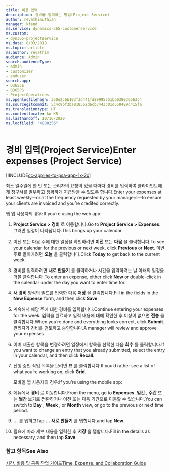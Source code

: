 ```yaml
---
title: 비용 입력
description: 경비를 입력하는 방법(Project Service)
author: revathimuthiah
manager: kfend
ms.service: dynamics-365-customerservice
ms.custom:
- dyn365-projectservice
ms.date: 8/03/2018
ms.topic: article
ms.author: revathim
audience: Admin
search.audienceType:
- admin
- customizer
- enduser
search.app:
- D365CE
- D365PS
- ProjectOperations
ms.openlocfilehash: 360e2c6b103f3d441fd89995751ba038036563c4
ms.sourcegitcommit: 5c4c9bf3ba018562d6cb3443c01d550489c415fa
ms.translationtype: HT
ms.contentlocale: ko-KR
ms.lasthandoff: 10/16/2020
ms.locfileid: "4080256"
---
```

# <a name="enter-expenses-project-service"></a><span data-ttu-id="69f76-103">경비 입력(Project Service)</span><span class="sxs-lookup"><span data-stu-id="69f76-103">Enter expenses (Project Service)</span></span>

[!INCLUDE[cc-applies-to-psa-app-1x-2x](../includes/cc-applies-to-psa-app-1x-2x.md)]

<span data-ttu-id="69f76-104">최소 일주일에 한 번 또는 관리자의 요청이 있을 때마다 경비를 입력하여 클라이언트에게 청구서를 발부하고 정확하게 지급받을 수 있도록 합니다.</span><span class="sxs-lookup"><span data-stu-id="69f76-104">Enter your expenses at least weekly—or at the frequency requested by your managers—to ensure your clients are invoiced and you’re credited correctly.</span></span>  
  
 <span data-ttu-id="69f76-105">웹 앱 사용자의 경우:</span><span class="sxs-lookup"><span data-stu-id="69f76-105">If you’re using the web app:</span></span>  
  
1. <span data-ttu-id="69f76-106">**Project Service > 경비** 로 이동합니다.</span><span class="sxs-lookup"><span data-stu-id="69f76-106">Go to **Project Service > Expenses**.</span></span> <span data-ttu-id="69f76-107">그러면 일정이 나타납니다.</span><span class="sxs-lookup"><span data-stu-id="69f76-107">This brings up your calendar.</span></span>  
  
2. <span data-ttu-id="69f76-108">이전 또는 다음 주에 대한 일정을 확인하려면 **이전** 또는 **다음** 을 클릭합니다.</span><span class="sxs-lookup"><span data-stu-id="69f76-108">To see your calendar for the previous or next week, click **Previous** or **Next**.</span></span> <span data-ttu-id="69f76-109">이번 주로 돌아가려면 **오늘** 을 클릭합니다.</span><span class="sxs-lookup"><span data-stu-id="69f76-109">Click **Today** to get back to the current week.</span></span>  
  
3. <span data-ttu-id="69f76-110">경비를 입력하려면 **새로 만들기** 를 클릭하거나 시간을 입력하려는 날 아래의 일정을 더블 클릭합니다.</span><span class="sxs-lookup"><span data-stu-id="69f76-110">To enter an expense, either click **New** or double-click in the calendar under the day you want to enter time for.</span></span>  
  
4. <span data-ttu-id="69f76-111">**새 경비** 양식의 필드를 입력한 다음 **저장** 을 클릭합니다.</span><span class="sxs-lookup"><span data-stu-id="69f76-111">Fill in the fields in the **New Expense** form, and then click **Save**.</span></span>  
  
5. <span data-ttu-id="69f76-112">계속해서 해당 주에 대한 경비를 입력합니다.</span><span class="sxs-lookup"><span data-stu-id="69f76-112">Continue entering your expenses for the week.</span></span> <span data-ttu-id="69f76-113">입력을 완료하고 입력 내용에 대해 확인한 후 이상이 없으면 **전송** 을 클릭합니다.</span><span class="sxs-lookup"><span data-stu-id="69f76-113">When you’re done and everything looks correct, click **Submit**.</span></span> <span data-ttu-id="69f76-114">관리자가 경비를 검토하고 승인합니다.</span><span class="sxs-lookup"><span data-stu-id="69f76-114">A manager will review and approve your expenses.</span></span>  
  
6. <span data-ttu-id="69f76-115">이미 제출한 항목을 변경하려면 일정에서 항목을 선택한 다음 **회수** 를 클릭합니다.</span><span class="sxs-lookup"><span data-stu-id="69f76-115">If you want to change an entry that you already submitted, select the entry in your calendar, and then click **Recall**.</span></span>  
  
7. <span data-ttu-id="69f76-116">진행 중인 작업 목록을 보려면 **표** 를 클릭합니다.</span><span class="sxs-lookup"><span data-stu-id="69f76-116">If you’d rather see a list of what you’re working on, click **Grid**.</span></span>  
  
   <span data-ttu-id="69f76-117">모바일 앱 사용자의 경우:</span><span class="sxs-lookup"><span data-stu-id="69f76-117">If you’re using the mobile app:</span></span>  
  
8. <span data-ttu-id="69f76-118">메뉴에서 **경비** 로 이동합니다.</span><span class="sxs-lookup"><span data-stu-id="69f76-118">From the menu, go to **Expenses**.</span></span>     <span data-ttu-id="69f76-119">**일간** , **주간** 또는 **월간** 보기로 전환하거나 이전 또는 다음 기간으로 이동할 수 있습니다.</span><span class="sxs-lookup"><span data-stu-id="69f76-119">You can switch to **Day** , **Week** , or **Month** view, or go to the previous or next time period.</span></span>  
  
9. <span data-ttu-id="69f76-120">**...** 를 탭하고</span><span class="sxs-lookup"><span data-stu-id="69f76-120">Tap **…**</span></span> <span data-ttu-id="69f76-121">**새로 만들기** 를 탭합니다.</span><span class="sxs-lookup"><span data-stu-id="69f76-121">and tap **New**.</span></span>  
  
10. <span data-ttu-id="69f76-122">필요에 따라 세부 내용을 입력한 후 **저장** 을 탭합니다.</span><span class="sxs-lookup"><span data-stu-id="69f76-122">Fill in the details as necessary, and then tap **Save**.</span></span>  
  
### <a name="see-also"></a><span data-ttu-id="69f76-123">참고 항목</span><span class="sxs-lookup"><span data-stu-id="69f76-123">See Also</span></span>  
 [<span data-ttu-id="69f76-124">시간, 비용 및 공동 작업 가이드</span><span class="sxs-lookup"><span data-stu-id="69f76-124">Time, Expense, and Collaboration Guide</span></span>](../psa/time-expense-collaboration-guide.md)
